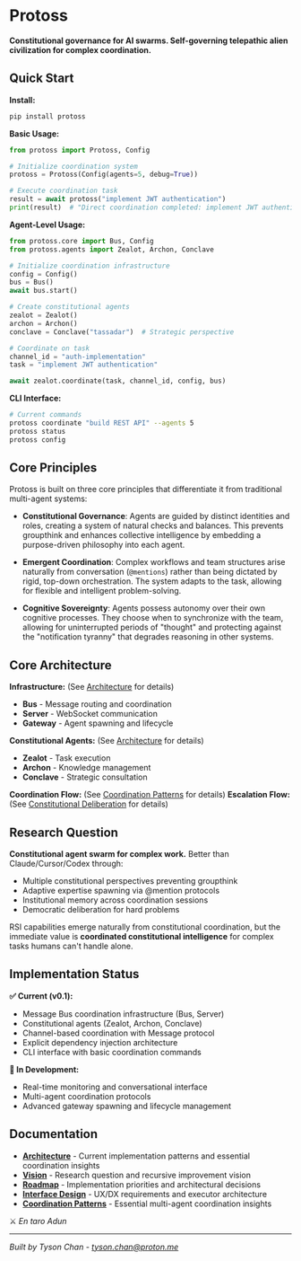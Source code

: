 # Protoss

**Constitutional governance for AI swarms. Self-governing telepathic alien civilization for complex coordination.**

## Quick Start

**Install:**
```bash
pip install protoss
```

**Basic Usage:**
```python
from protoss import Protoss, Config

# Initialize coordination system
protoss = Protoss(Config(agents=5, debug=True))

# Execute coordination task
result = await protoss("implement JWT authentication")
print(result)  # "Direct coordination completed: implement JWT authentication (agents: 5)"
```

**Agent-Level Usage:**
```python
from protoss.core import Bus, Config
from protoss.agents import Zealot, Archon, Conclave

# Initialize coordination infrastructure
config = Config()
bus = Bus()
await bus.start()

# Create constitutional agents
zealot = Zealot()
archon = Archon()  
conclave = Conclave("tassadar")  # Strategic perspective

# Coordinate on task
channel_id = "auth-implementation"
task = "implement JWT authentication"

await zealot.coordinate(task, channel_id, config, bus)
```

**CLI Interface:**
```bash
# Current commands
protoss coordinate "build REST API" --agents 5
protoss status
protoss config
```

## Core Principles

Protoss is built on three core principles that differentiate it from traditional multi-agent systems:

- **Constitutional Governance**: Agents are guided by distinct identities and roles, creating a system of natural checks and balances. This prevents groupthink and enhances collective intelligence by embedding a purpose-driven philosophy into each agent.

- **Emergent Coordination**: Complex workflows and team structures arise naturally from conversation (`@mentions`) rather than being dictated by rigid, top-down orchestration. The system adapts to the task, allowing for flexible and intelligent problem-solving.

- **Cognitive Sovereignty**: Agents possess autonomy over their own cognitive processes. They choose when to synchronize with the team, allowing for uninterrupted periods of "thought" and protecting against the "notification tyranny" that degrades reasoning in other systems.

## Core Architecture

**Infrastructure:** (See [Architecture](docs/ARCHITECTURE.md) for details)
- **Bus** - Message routing and coordination
- **Server** - WebSocket communication
- **Gateway** - Agent spawning and lifecycle

**Constitutional Agents:** (See [Architecture](docs/ARCHITECTURE.md) for details)
- **Zealot** - Task execution
- **Archon** - Knowledge management
- **Conclave** - Strategic consultation

**Coordination Flow:** (See [Coordination Patterns](docs/coordination.md) for details)
**Escalation Flow:** (See [Constitutional Deliberation](docs/deliberation.md) for details)

## Research Question

**Constitutional agent swarm for complex work.** Better than Claude/Cursor/Codex through:
- Multiple constitutional perspectives preventing groupthink
- Adaptive expertise spawning via @mention protocols  
- Institutional memory across coordination sessions
- Democratic deliberation for hard problems

RSI capabilities emerge naturally from constitutional coordination, but the immediate value is **coordinated constitutional intelligence** for complex tasks humans can't handle alone.

## Implementation Status

**✅ Current (v0.1):**
- Message Bus coordination infrastructure (Bus, Server)
- Constitutional agents (Zealot, Archon, Conclave)  
- Channel-based coordination with Message protocol
- Explicit dependency injection architecture
- CLI interface with basic coordination commands

**🔄 In Development:**
- Real-time monitoring and conversational interface
- Multi-agent coordination protocols
- Advanced gateway spawning and lifecycle management

## Documentation

- **[Architecture](docs/ARCHITECTURE.md)** - Current implementation patterns and essential coordination insights
- **[Vision](docs/VISION.md)** - Research question and recursive improvement vision
- **[Roadmap](docs/ROADMAP.md)** - Implementation priorities and architectural decisions
- **[Interface Design](docs/interface.md)** - UX/DX requirements and executor architecture
- **[Coordination Patterns](docs/coordination.md)** - Essential multi-agent coordination insights

⚔️ *En taro Adun*

---
*Built by Tyson Chan - tyson.chan@proton.me*